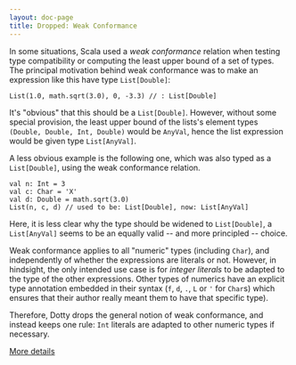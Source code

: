 ```yaml
---
layout: doc-page
title: Dropped: Weak Conformance
---
```


In some situations, Scala used a _weak conformance_ relation when
testing type compatibility or computing the least upper bound of a set
of types.  The principal motivation behind weak conformance was to
make an expression like this have type `List[Double]`:

    List(1.0, math.sqrt(3.0), 0, -3.3) // : List[Double]

It's "obvious" that this should be a `List[Double]`. However, without
some special provision, the least upper bound of the lists's element
types `(Double, Double, Int, Double)` would be `AnyVal`, hence the list
expression would be given type `List[AnyVal]`.

A less obvious example is the following one, which was also typed as a
`List[Double]`, using the weak conformance relation.

    val n: Int = 3
    val c: Char = 'X'
    val d: Double = math.sqrt(3.0)
    List(n, c, d) // used to be: List[Double], now: List[AnyVal]

Here, it is less clear why the type should be widened to
`List[Double]`, a `List[AnyVal]` seems to be an equally valid -- and
more principled -- choice.

Weak conformance applies to all "numeric" types (including `Char`), and
independently of whether the expressions are literals or not. However,
in hindsight, the only intended use case is for *integer literals* to
be adapted to the type of the other expressions. Other types of numerics
have an explicit type annotation embedded in their syntax (`f`, `d`,
`.`, `L` or `'` for `Char`s) which ensures that their author really
meant them to have that specific type).

Therefore, Dotty drops the general notion of weak conformance, and
instead keeps one rule: `Int` literals are adapted to other numeric
types if necessary.

[More details](weak-conformance-spec.html)
